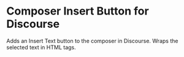 # Composer Insert Button for Discourse

Adds an Insert Text button to the composer in Discourse. Wraps the selected text in HTML <ins></ins> tags.
